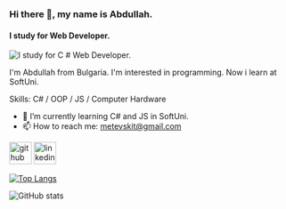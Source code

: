 ### Hi there 👋, my name is Abdullah.
#### I study for Web Developer.
![I study for C # Web Developer.](https://www.linkpicture.com/q/929501234_1.png)

I'm Abdullah from Bulgaria. I'm interested in programming. Now i learn at SoftUni.

Skills: C# / OOP / JS / Computer Hardware

- 🌱 I’m currently learning C# and JS in SoftUni. 
- 📫 How to reach me: metevskit@gmail.com 


[<img src='https://cdn.jsdelivr.net/npm/simple-icons@3.0.1/icons/github.svg' alt='github' height='40'>](https://github.com/MetevskIT)  [<img src='https://cdn.jsdelivr.net/npm/simple-icons@3.0.1/icons/linkedin.svg' alt='linkedin' height='40'>](https://www.linkedin.com/in/metevskit)  

[![Top Langs](https://github-readme-stats.vercel.app/api/top-langs/?username=MetevskIT)](https://github.com/anuraghazra/github-readme-stats)

![GitHub stats](https://github-readme-stats.vercel.app/api?username=MetevskIT&show_icons=true)  

